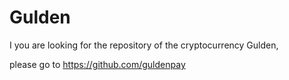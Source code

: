 # Gulden

I you are looking for the repository of the cryptocurrency Gulden,

please go to https://github.com/guldenpay
